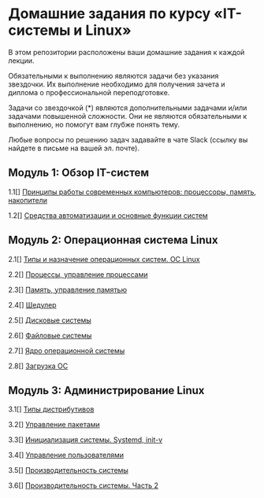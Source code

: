 # Домашние задания по курсу «IT-системы и Linux»


В этом репозитории расположены ваши домашние задания к каждой лекции. 

Обязательными к выполнению являются задачи без указания звездочки. Их выполнение необходимо для получения зачета и диплома о профессиональной переподготовке.

Задачи со звездочкой (*) являются дополнительными задачами и/или задачами повышенной сложности. Они не являются обязательными к выполнению, но помогут вам глубже понять тему.

Любые вопросы по решению задач задавайте в чате Slack (ссылку вы найдете в письме на вашей эл. почте).


## Модуль 1: Обзор IT-систем	

1.1[] [Принципы работы современных компьютеров: процессоры, память, накопители](1-01.md)

1.2[] [Средства автоматизации и основные функции систем]()
		
## Модуль 2: Операционная система Linux	

2.1[] [Типы и назначение операционных систем. ОС Linux]()

2.2[] [Процессы, управление процессами]()

2.3[] [Память, управление памятью]()

2.4[] [Шедулер]()

2.5[] [Дисковые системы]()

2.6[] [Файловые системы]()

2.7[] [Ядро операционной системы]()

2.8[] [Загрузка ОС]()
		
## Модуль 3: Администрирование Linux	

3.1[] [Типы дистрибутивов]()

3.2[] [Управление пакетами]()

3.3[] [Инициализация системы. Systemd, init-v]()

3.4[] [Управление пользователями]()

3.5[] [Производительность системы]()

3.6[] [Производительность системы. Часть 2]()
